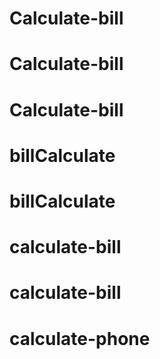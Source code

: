 # Calculate-bill
# Calculate-bill
# Calculate-bill
# billCalculate
# billCalculate
# calculate-bill
# calculate-bill
# calculate-phone
